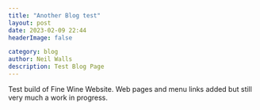 ```yaml
---
title: "Another Blog test"
layout: post
date: 2023-02-09 22:44
headerImage: false

category: blog
author: Neil Walls
description: Test Blog Page
---
```

 


Test build of Fine Wine Website. Web pages and menu links added but still very much a work in progress.